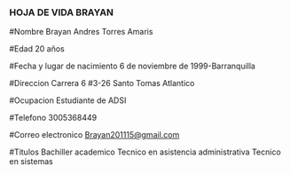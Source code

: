 ### HOJA DE VIDA BRAYAN

#Nombre
Brayan Andres Torres Amaris

#Edad
20 años

#Fecha y lugar de nacimiento
6 de noviembre de 1999-Barranquilla

#Direccion
Carrera 6 #3-26 Santo Tomas Atlantico

#Ocupacion 
Estudiante de ADSI

#Telefono
3005368449

#Correo electronico
Brayan201115@gmail.com

#Titulos
Bachiller academico
Tecnico en asistencia administrativa
Tecnico en sistemas